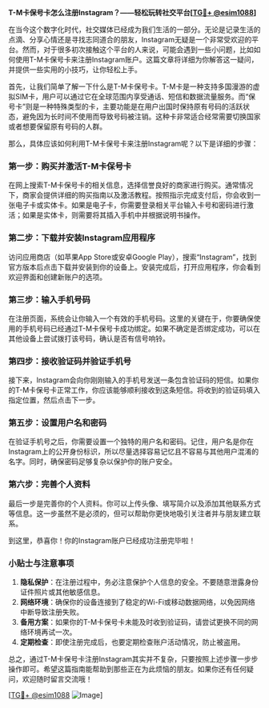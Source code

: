 **T-M卡保号卡怎么注册Instagram？——轻松玩转社交平台[[TG💪+ @esim1088](https://t.me/s/esim1088)]**

在当今这个数字化时代，社交媒体已经成为我们生活的一部分。无论是记录生活的点滴、分享心情还是寻找志同道合的朋友，Instagram无疑是一个非常受欢迎的平台。然而，对于很多初次接触这个平台的人来说，可能会遇到一些小问题，比如如何使用T-M卡保号卡来注册Instagram账户。这篇文章将详细为你解答这一疑问，并提供一些实用的小技巧，让你轻松上手。

首先，让我们简单了解一下什么是T-M卡保号卡。T-M卡是一种支持多国漫游的虚拟SIM卡，用户可以通过它在全球范围内享受通话、短信和数据流量服务。而“保号卡”则是一种特殊类型的卡，主要功能是在用户出国时保持原有号码的活跃状态，避免因为长时间不使用而导致号码被注销。这种卡非常适合经常需要切换国家或者想要保留原有号码的人群。

那么，具体应该如何利用T-M卡保号卡来注册Instagram呢？以下是详细的步骤：

### 第一步：购买并激活T-M卡保号卡

在网上搜索T-M卡保号卡的相关信息，选择信誉良好的商家进行购买。通常情况下，商家会提供详细的购买指南以及激活教程。按照指示完成支付后，你会收到一张电子卡或实体卡。如果是电子卡，你需要登录相关平台输入卡号和密码进行激活；如果是实体卡，则需要将其插入手机中并根据说明书操作。

### 第二步：下载并安装Instagram应用程序

访问应用商店（如苹果App Store或安卓Google Play），搜索“Instagram”，找到官方版本后点击下载并安装到你的设备上。安装完成后，打开应用程序，你会看到欢迎界面和创建新账户的选项。

### 第三步：输入手机号码

在注册页面，系统会让你输入一个有效的手机号码。这里的关键在于，你要确保使用的手机号码已经通过T-M卡保号卡成功绑定。如果不确定是否绑定成功，可以在其他设备上尝试拨打该号码，确认是否有信号响铃。

### 第四步：接收验证码并验证手机号

接下来，Instagram会向你刚刚输入的手机号发送一条包含验证码的短信。如果你的T-M卡保号卡正常工作，你应该能够顺利接收到这条短信。将收到的验证码填入指定位置，然后点击下一步。

### 第五步：设置用户名和密码

在验证手机号之后，你需要设置一个独特的用户名和密码。记住，用户名是你在Instagram上的公开身份标识，所以尽量选择容易记忆且不容易与其他用户混淆的名字。同时，确保密码足够复杂以保护你的账户安全。

### 第六步：完善个人资料

最后一步是完善你的个人资料。你可以上传头像、填写简介以及添加其他联系方式等信息。这一步虽然不是必须的，但可以帮助你更快地吸引关注者并与朋友建立联系。

到这里，恭喜你！你的Instagram账户已经成功注册完毕啦！

### 小贴士与注意事项

1. **隐私保护**：在注册过程中，务必注意保护个人信息的安全。不要随意泄露身份证件照片或其他敏感信息。
2. **网络环境**：确保你的设备连接到了稳定的Wi-Fi或移动数据网络，以免因网络中断导致注册失败。
3. **备用方案**：如果你的T-M卡保号卡未能及时收到验证码，请尝试更换不同的网络环境再试一次。
4. **定期检查**：即使注册完成后，也要定期检查账户活动情况，防止被盗用。

总之，通过T-M卡保号卡注册Instagram其实并不复杂，只要按照上述步骤一步步操作即可。希望这篇指南能帮助到那些正在为此烦恼的朋友。如果你还有任何疑问，欢迎随时留言交流哦！

[[TG💪+ @esim1088](https://t.me/s/esim1088) ![Image](https://i.postimg.cc/4NQfJmqS/Snipaste-2025-05-13-00-14-12.png)]